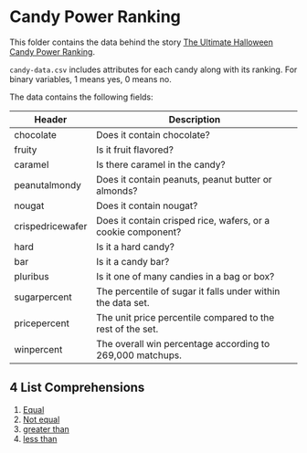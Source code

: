 # Candy Power Ranking

This folder contains the data behind the story [The Ultimate Halloween Candy Power Ranking](http://fivethirtyeight.com/features/the-ultimate-halloween-candy-power-ranking/).

`candy-data.csv` includes attributes for each candy along with its ranking. For binary variables, 1 means yes, 0 means no.

The data contains the following fields:

Header | Description
-------|------------
chocolate | Does it contain chocolate?
fruity | Is it fruit flavored?
caramel | Is there caramel in the candy?
peanutalmondy | Does it contain peanuts, peanut butter or almonds?
nougat | Does it contain nougat?
crispedricewafer | Does it contain crisped rice, wafers, or a cookie component?
hard | Is it a hard candy?
bar | Is it a candy bar?
pluribus | Is it one of many candies in a bag or box?
sugarpercent | The percentile of sugar it falls under within the data set.
pricepercent | The unit price percentile compared to the rest of the set.
winpercent | The overall win percentage according to 269,000 matchups.


## 4 List Comprehensions

1. [Equal](https://github.com/nyu-csci-ua-0479-001-spring-2021/hsump1996-homework02/blob/ed81c842782d43bd51ac5c3b013514e3d69c6cb1/tabletools.py#L66)
2. [Not equal](https://github.com/nyu-csci-ua-0479-001-spring-2021/hsump1996-homework02/blob/b19c89ed65ec4941507c580f13fbf6664decf055/tabletools.py#L69)
3. [greater than](https://github.com/nyu-csci-ua-0479-001-spring-2021/hsump1996-homework02/blob/18527b714316df125c9e44d16133fc1f4551237a/tabletools.py#L72)
4. [less than](https://github.com/nyu-csci-ua-0479-001-spring-2021/hsump1996-homework02/blob/f4bcc247c4761548d0d3f331fe105f0bbbd06d96/tabletools.py#L74)
